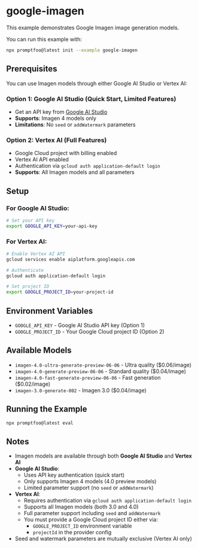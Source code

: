 # google-imagen

This example demonstrates Google Imagen image generation models.

You can run this example with:

```bash
npx promptfoo@latest init --example google-imagen
```

## Prerequisites

You can use Imagen models through either Google AI Studio or Vertex AI:

### Option 1: Google AI Studio (Quick Start, Limited Features)
- Get an API key from [Google AI Studio](https://aistudio.google.com/apikey)
- **Supports**: Imagen 4 models only
- **Limitations**: No `seed` or `addWatermark` parameters

### Option 2: Vertex AI (Full Features)
- Google Cloud project with billing enabled
- Vertex AI API enabled
- Authentication via `gcloud auth application-default login`
- **Supports**: All Imagen models and all parameters

## Setup

### For Google AI Studio:
```bash
# Set your API key
export GOOGLE_API_KEY=your-api-key
```

### For Vertex AI:
```bash
# Enable Vertex AI API
gcloud services enable aiplatform.googleapis.com

# Authenticate
gcloud auth application-default login

# Set project ID
export GOOGLE_PROJECT_ID=your-project-id
```

## Environment Variables

- `GOOGLE_API_KEY` - Google AI Studio API key (Option 1)
- `GOOGLE_PROJECT_ID` - Your Google Cloud project ID (Option 2)

## Available Models

- `imagen-4.0-ultra-generate-preview-06-06` - Ultra quality ($0.06/image)
- `imagen-4.0-generate-preview-06-06` - Standard quality ($0.04/image)
- `imagen-4.0-fast-generate-preview-06-06` - Fast generation ($0.02/image)
- `imagen-3.0-generate-002` - Imagen 3.0 ($0.04/image)

## Running the Example

```bash
npx promptfoo@latest eval
```

## Notes

- Imagen models are available through both **Google AI Studio** and **Vertex AI**
- **Google AI Studio**:
  - Uses API key authentication (quick start)
  - Only supports Imagen 4 models (4.0 preview models)
  - Limited parameter support (no `seed` or `addWatermark`)
- **Vertex AI**:
  - Requires authentication via `gcloud auth application-default login`
  - Supports all Imagen models (both 3.0 and 4.0)
  - Full parameter support including `seed` and `addWatermark`
  - You must provide a Google Cloud project ID either via:
    - `GOOGLE_PROJECT_ID` environment variable
    - `projectId` in the provider config
- Seed and watermark parameters are mutually exclusive (Vertex AI only)
